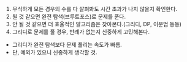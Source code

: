 1. 무식하게 모든 경우의 수를 다 살펴봐도 시간 초과가 나지 않을지 확인한다.
2. 될 것 같으면 완전 탐색(브루트포스)로 문제를 푼다.
3. 안 될 것 같으면 더 효율적인 알고리즘은 찾아본다.(그리디, DP, 이분법 등등)
4. 그리디로 문제를 풀 경우, 반례가 없는지 신중하게 고민해본다.

- 그리디가 완전 탐색보다 문제 풀리는 속도가 빠름.
- 단, 예외가 있으니 신중하게 생각할 것.